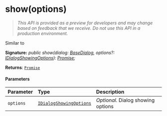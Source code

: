 # show(options)

> _This API is provided as a preview for developers and may change based on feedback that we receive.  Do not use this API in a production environment._

Similar to

**Signature:** _public show(dialog: [BaseDialog](../../sp-dialog/class/basedialog.md), options?: [IDialogShowingOptions](../../sp-dialog/interface/idialogshowingoptions.md)): [Promise](../../web-apis/class/promise.md)<void>;_

**Returns**: [`Promise`](../../web-apis/class/promise.md)<void>





#### Parameters


| Parameter	   | Type    | Description |
|:-------------|:---------------|:------------|
| `options`    | [`IDialogShowingOptions`](../../sp-dialog/interface/idialogshowingoptions.md) | _Optional._ Dialog showing options |


